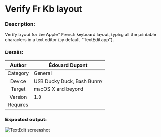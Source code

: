 # Verify Fr Kb layout

### Description:
Verify layout for the Apple™ French keyboard layout, typing all the printable characters in a text editor (by default: "TextEdit.app").

### Details:
| Author   | Édouard Dupont |
|   :--:   | -- |
| Category | General |
| Device   | USB Ducky Duck, Bash Bunny |
| Target   | macOS X and beyond |
| Version  | 1.0 |
| Requires |  |

### Expected output:
![TextEdit screenshot](https://github.com/th3m1s-42/Ducky-Scripts/blob/main/pictures/screenshot001.png)
